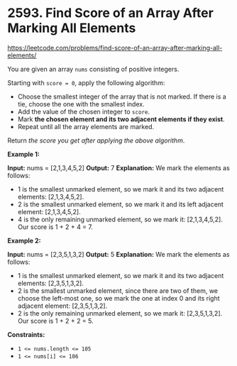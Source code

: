 # 2593. Find Score of an Array After Marking All Elements

https://leetcode.com/problems/find-score-of-an-array-after-marking-all-elements/

You are given an array `nums` consisting of positive integers.

Starting with `score = 0`, apply the following algorithm:

-   Choose the smallest integer of the array that is not marked. If there is a tie, choose the one with the smallest index.
-   Add the value of the chosen integer to `score`.
-   Mark **the chosen element and its two adjacent elements if they exist**.
-   Repeat until all the array elements are marked.

Return _the score you get after applying the above algorithm_.

**Example 1:**

**Input:** nums = \[2,1,3,4,5,2\]
**Output:** 7
**Explanation:** We mark the elements as follows:
- 1 is the smallest unmarked element, so we mark it and its two adjacent elements: \[2,1,3,4,5,2\].
- 2 is the smallest unmarked element, so we mark it and its left adjacent element: \[2,1,3,4,5,2\].
- 4 is the only remaining unmarked element, so we mark it: \[2,1,3,4,5,2\].
  Our score is 1 + 2 + 4 = 7.

**Example 2:**

**Input:** nums = \[2,3,5,1,3,2\]
**Output:** 5
**Explanation:** We mark the elements as follows:
- 1 is the smallest unmarked element, so we mark it and its two adjacent elements: \[2,3,5,1,3,2\].
- 2 is the smallest unmarked element, since there are two of them, we choose the left-most one, so we mark the one at index 0 and its right adjacent element: \[2,3,5,1,3,2\].
- 2 is the only remaining unmarked element, so we mark it: \[2,3,5,1,3,2\].
  Our score is 1 + 2 + 2 = 5.

**Constraints:**

-   `1 <= nums.length <= 105`
-   `1 <= nums[i] <= 106`
